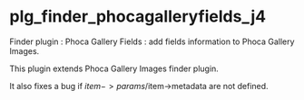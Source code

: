 # plg_finder_phocagalleryfields_j4
 Finder plugin : Phoca Gallery Fields : add fields information to Phoca Gallery Images.
 
 This plugin extends Phoca Gallery Images finder plugin. 
 
 It also fixes a bug if $item->params/$item->metadata are not defined.
